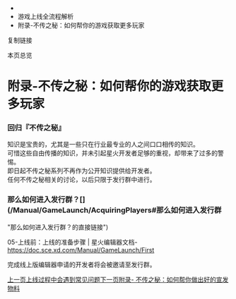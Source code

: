   * [](/)
  * 游戏上线全流程解析
  * 附录-不传之秘：如何帮你的游戏获取更多玩家

复制链接

本页总览

# 附录-不传之秘：如何帮你的游戏获取更多玩家

### 回归『不传之秘』[​](/Manual/GameLaunch/AcquiringPlayers#回归不传之秘 "回归『不传之秘』的直接链接")

知识是宝贵的，尤其是一些只在行业最专业的人之间口口相传的知识。  
可惜这些自由传播的知识，并未引起星火开发者足够的重视，却带来了过多的警惕。  
即日起不传之秘系列不再作为公开知识提供给开发者。  
任何不传之秘相关的讨论，以后只限于发行群中进行。

### 那么如何进入发行群？[​](/Manual/GameLaunch/AcquiringPlayers#那么如何进入发行群
"那么如何进入发行群？的直接链接")

05-上线前：上线的准备步骤 | 星火编辑器文档-<https://doc.sce.xd.com/Manual/GameLaunch/First>

完成线上版编辑器申请的开发者将会被邀请至发行群。

[上一页上线过程中会遇到常见问题](/Manual/GameLaunch/question)[下一页附录-
不传之秘：如何帮你做出好的宣发物料](/Manual/GameLaunch/PositiveAndNegativeExamples)


